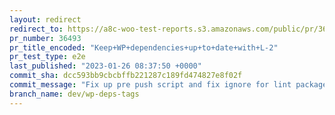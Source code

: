 ```yaml
---
layout: redirect
redirect_to: https://a8c-woo-test-reports.s3.amazonaws.com/public/pr/36493/e2e/index.html
pr_number: 36493
pr_title_encoded: "Keep+WP+dependencies+up+to+date+with+L-2"
pr_test_type: e2e
last_published: "2023-01-26 08:37:50 +0000"
commit_sha: dcc593bb9cbcbffb221287c189fd474827e8f02f
commit_message: "Fix up pre push script and fix ignore for lint package"
branch_name: dev/wp-deps-tags
---
```

